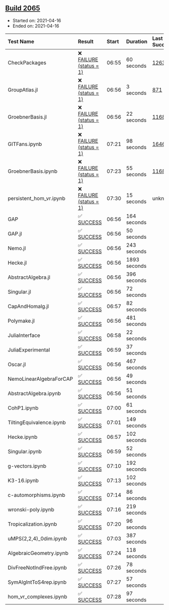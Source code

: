 ## [Build 2065](https://oscarci.mathematik.uni-kl.de/job/oscar-stable/2065/)

* Started on: 2021-04-16
* Ended on: 2021-04-16

| Test Name    | Result | Start | Duration | Last Success | First Failure |
|:-------------|:-------|:------|:---------|:-------------|:--------------|
| CheckPackages | ❌ [FAILURE (status = 1)](https://oscarci.mathematik.uni-kl.de/job/oscar-stable/2065/artifact/logs/build-2065/CheckPackages.log) | 06:55 | 60 seconds | [1263](https://oscarci.mathematik.uni-kl.de/job/oscar-stable/1263/) | [1264](https://oscarci.mathematik.uni-kl.de/job/oscar-stable/1264/) |
| GroupAtlas.jl | ❌ [FAILURE (status = 1)](https://oscarci.mathematik.uni-kl.de/job/oscar-stable/2065/artifact/logs/build-2065/GroupAtlas.jl.log) | 06:56 | 3 seconds | [871](https://oscarci.mathematik.uni-kl.de/job/oscar-stable/871/) | [872](https://oscarci.mathematik.uni-kl.de/job/oscar-stable/872/) |
| GroebnerBasis.jl | ❌ [FAILURE (status = 1)](https://oscarci.mathematik.uni-kl.de/job/oscar-stable/2065/artifact/logs/build-2065/GroebnerBasis.jl.log) | 06:56 | 22 seconds | [1168](https://oscarci.mathematik.uni-kl.de/job/oscar-stable/1168/) | [1169](https://oscarci.mathematik.uni-kl.de/job/oscar-stable/1169/) |
| GITFans.ipynb | ❌ [FAILURE (status = 1)](https://oscarci.mathematik.uni-kl.de/job/oscar-stable/2065/artifact/logs/build-2065/GITFans.ipynb.log) | 07:21 | 98 seconds | [1646](https://oscarci.mathematik.uni-kl.de/job/oscar-stable/1646/) | [1647](https://oscarci.mathematik.uni-kl.de/job/oscar-stable/1647/) |
| GroebnerBasis.ipynb | ❌ [FAILURE (status = 1)](https://oscarci.mathematik.uni-kl.de/job/oscar-stable/2065/artifact/logs/build-2065/GroebnerBasis.ipynb.log) | 07:23 | 55 seconds | [1168](https://oscarci.mathematik.uni-kl.de/job/oscar-stable/1168/) | [1169](https://oscarci.mathematik.uni-kl.de/job/oscar-stable/1169/) |
| persistent_hom_vr.ipynb | ❌ [FAILURE (status = 1)](https://oscarci.mathematik.uni-kl.de/job/oscar-stable/2065/artifact/logs/build-2065/persistent_hom_vr.ipynb.log) | 07:30 | 15 seconds | unknown | unknown |
| GAP | ✅ [SUCCESS](https://oscarci.mathematik.uni-kl.de/job/oscar-stable/2065/artifact/logs/build-2065/GAP.log) | 06:56 | 164 seconds |  |  |
| GAP.jl | ✅ [SUCCESS](https://oscarci.mathematik.uni-kl.de/job/oscar-stable/2065/artifact/logs/build-2065/GAP.jl.log) | 06:56 | 50 seconds |  |  |
| Nemo.jl | ✅ [SUCCESS](https://oscarci.mathematik.uni-kl.de/job/oscar-stable/2065/artifact/logs/build-2065/Nemo.jl.log) | 06:56 | 243 seconds |  |  |
| Hecke.jl | ✅ [SUCCESS](https://oscarci.mathematik.uni-kl.de/job/oscar-stable/2065/artifact/logs/build-2065/Hecke.jl.log) | 06:56 | 1893 seconds |  |  |
| AbstractAlgebra.jl | ✅ [SUCCESS](https://oscarci.mathematik.uni-kl.de/job/oscar-stable/2065/artifact/logs/build-2065/AbstractAlgebra.jl.log) | 06:56 | 396 seconds |  |  |
| Singular.jl | ✅ [SUCCESS](https://oscarci.mathematik.uni-kl.de/job/oscar-stable/2065/artifact/logs/build-2065/Singular.jl.log) | 06:56 | 72 seconds |  |  |
| CapAndHomalg.jl | ✅ [SUCCESS](https://oscarci.mathematik.uni-kl.de/job/oscar-stable/2065/artifact/logs/build-2065/CapAndHomalg.jl.log) | 06:57 | 82 seconds |  |  |
| Polymake.jl | ✅ [SUCCESS](https://oscarci.mathematik.uni-kl.de/job/oscar-stable/2065/artifact/logs/build-2065/Polymake.jl.log) | 06:56 | 481 seconds |  |  |
| JuliaInterface | ✅ [SUCCESS](https://oscarci.mathematik.uni-kl.de/job/oscar-stable/2065/artifact/logs/build-2065/JuliaInterface.log) | 06:58 | 22 seconds |  |  |
| JuliaExperimental | ✅ [SUCCESS](https://oscarci.mathematik.uni-kl.de/job/oscar-stable/2065/artifact/logs/build-2065/JuliaExperimental.log) | 06:59 | 37 seconds |  |  |
| Oscar.jl | ✅ [SUCCESS](https://oscarci.mathematik.uni-kl.de/job/oscar-stable/2065/artifact/logs/build-2065/Oscar.jl.log) | 06:56 | 467 seconds |  |  |
| NemoLinearAlgebraForCAP | ✅ [SUCCESS](https://oscarci.mathematik.uni-kl.de/job/oscar-stable/2065/artifact/logs/build-2065/NemoLinearAlgebraForCAP.log) | 06:56 | 49 seconds |  |  |
| AbstractAlgebra.ipynb | ✅ [SUCCESS](https://oscarci.mathematik.uni-kl.de/job/oscar-stable/2065/artifact/logs/build-2065/AbstractAlgebra.ipynb.log) | 06:56 | 51 seconds |  |  |
| CohP1.ipynb | ✅ [SUCCESS](https://oscarci.mathematik.uni-kl.de/job/oscar-stable/2065/artifact/logs/build-2065/CohP1.ipynb.log) | 07:00 | 61 seconds |  |  |
| TiltingEquivalence.ipynb | ✅ [SUCCESS](https://oscarci.mathematik.uni-kl.de/job/oscar-stable/2065/artifact/logs/build-2065/TiltingEquivalence.ipynb.log) | 07:01 | 149 seconds |  |  |
| Hecke.ipynb | ✅ [SUCCESS](https://oscarci.mathematik.uni-kl.de/job/oscar-stable/2065/artifact/logs/build-2065/Hecke.ipynb.log) | 06:57 | 102 seconds |  |  |
| Singular.ipynb | ✅ [SUCCESS](https://oscarci.mathematik.uni-kl.de/job/oscar-stable/2065/artifact/logs/build-2065/Singular.ipynb.log) | 06:59 | 52 seconds |  |  |
| g-vectors.ipynb | ✅ [SUCCESS](https://oscarci.mathematik.uni-kl.de/job/oscar-stable/2065/artifact/logs/build-2065/g-vectors.ipynb.log) | 07:10 | 192 seconds |  |  |
| K3-16.ipynb | ✅ [SUCCESS](https://oscarci.mathematik.uni-kl.de/job/oscar-stable/2065/artifact/logs/build-2065/K3-16.ipynb.log) | 07:13 | 102 seconds |  |  |
| c-automorphisms.ipynb | ✅ [SUCCESS](https://oscarci.mathematik.uni-kl.de/job/oscar-stable/2065/artifact/logs/build-2065/c-automorphisms.ipynb.log) | 07:14 | 86 seconds |  |  |
| wronski-poly.ipynb | ✅ [SUCCESS](https://oscarci.mathematik.uni-kl.de/job/oscar-stable/2065/artifact/logs/build-2065/wronski-poly.ipynb.log) | 07:16 | 219 seconds |  |  |
| Tropicalization.ipynb | ✅ [SUCCESS](https://oscarci.mathematik.uni-kl.de/job/oscar-stable/2065/artifact/logs/build-2065/Tropicalization.ipynb.log) | 07:20 | 96 seconds |  |  |
| uMPS(2,2,4)_0dim.ipynb | ✅ [SUCCESS](https://oscarci.mathematik.uni-kl.de/job/oscar-stable/2065/artifact/logs/build-2065/uMPS-2-2-4-_0dim.ipynb.log) | 07:03 | 387 seconds |  |  |
| AlgebraicGeometry.ipynb | ✅ [SUCCESS](https://oscarci.mathematik.uni-kl.de/job/oscar-stable/2065/artifact/logs/build-2065/AlgebraicGeometry.ipynb.log) | 07:24 | 118 seconds |  |  |
| DivFreeNotIndFree.ipynb | ✅ [SUCCESS](https://oscarci.mathematik.uni-kl.de/job/oscar-stable/2065/artifact/logs/build-2065/DivFreeNotIndFree.ipynb.log) | 07:26 | 78 seconds |  |  |
| SymAlgIntToS4rep.ipynb | ✅ [SUCCESS](https://oscarci.mathematik.uni-kl.de/job/oscar-stable/2065/artifact/logs/build-2065/SymAlgIntToS4rep.ipynb.log) | 07:27 | 57 seconds |  |  |
| hom_vr_complexes.ipynb | ✅ [SUCCESS](https://oscarci.mathematik.uni-kl.de/job/oscar-stable/2065/artifact/logs/build-2065/hom_vr_complexes.ipynb.log) | 07:28 | 97 seconds |  |  |

